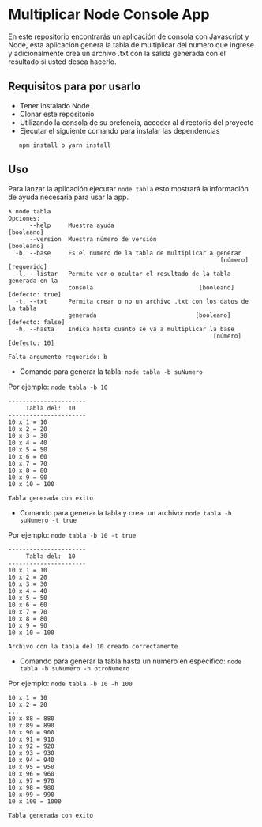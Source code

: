 # Multiplicar Node Console App
En este repositorio encontrarás un aplicación de consola con Javascript  y Node, esta aplicación genera la tabla de multiplicar del numero que ingrese y adicionalmente crea un archivo .txt con la salida generada con el resultado si usted desea hacerlo.

## Requisitos para por usarlo
- Tener instalado Node
- Clonar este repositorio
- Utilizando la consola de su prefencia, acceder al directorio del proyecto
- Ejecutar el siguiente comando para instalar las dependencias
```
   npm install o yarn install 
```

## Uso

Para lanzar la aplicación ejecutar `node tabla` esto mostrará la información de ayuda necesaria para usar la app.

```
λ node tabla
Opciones:
      --help     Muestra ayuda                                        [booleano]
      --version  Muestra número de versión                            [booleano]
  -b, --base     Es el numero de la tabla de multiplicar a generar
                                                            [número] [requerido]
  -l, --listar   Permite ver o ocultar el resultado de la tabla generada en la
                 consola                              [booleano] [defecto: true]
  -t, --txt      Permita crear o no un archivo .txt con los datos de la tabla
                 generada                            [booleano] [defecto: false]
  -h, --hasta    Indica hasta cuanto se va a multiplicar la base
                                                          [número] [defecto: 10]

Falta argumento requerido: b
```

- Comando para generar la tabla: `node tabla -b suNumero`

Por ejemplo: `node tabla -b 10`

```
----------------------
     Tabla del:  10
----------------------
10 x 1 = 10
10 x 2 = 20
10 x 3 = 30
10 x 4 = 40
10 x 5 = 50
10 x 6 = 60
10 x 7 = 70
10 x 8 = 80
10 x 9 = 90
10 x 10 = 100

Tabla generada con exito
```

- Comando para generar la tabla y crear un archivo: `node tabla -b suNumero -t true`
  
Por ejemplo: `node tabla -b 10 -t true`

```
----------------------
     Tabla del:  10
----------------------
10 x 1 = 10
10 x 2 = 20
10 x 3 = 30
10 x 4 = 40
10 x 5 = 50
10 x 6 = 60
10 x 7 = 70
10 x 8 = 80
10 x 9 = 90
10 x 10 = 100

Archivo con la tabla del 10 creado correctamente
```

- Comando para generar la tabla hasta un numero en especifico: `node tabla -b suNumero -h otroNumero`
  
Por ejemplo: `node tabla -b 10 -h 100`

```
10 x 1 = 10
10 x 2 = 20
...
10 x 88 = 880
10 x 89 = 890
10 x 90 = 900
10 x 91 = 910
10 x 92 = 920
10 x 93 = 930
10 x 94 = 940
10 x 95 = 950
10 x 96 = 960
10 x 97 = 970
10 x 98 = 980
10 x 99 = 990
10 x 100 = 1000

Tabla generada con exito
```
